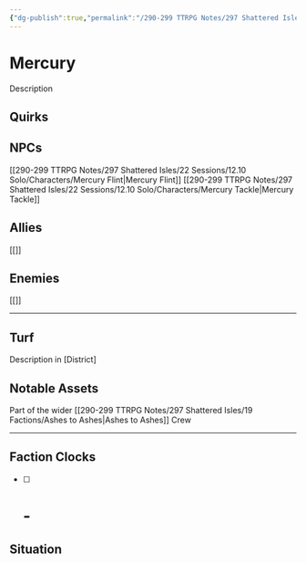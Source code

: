 ```yaml
---
{"dg-publish":true,"permalink":"/290-299 TTRPG Notes/297 Shattered Isles/19 Factions/AtA - Mercury/"}
---
```



# Mercury

Description

## Quirks

## NPCs

[[290-299 TTRPG Notes/297 Shattered Isles/22 Sessions/12.10 Solo/Characters/Mercury Flint\|Mercury Flint]]
[[290-299 TTRPG Notes/297 Shattered Isles/22 Sessions/12.10 Solo/Characters/Mercury Tackle\|Mercury Tackle]]

## Allies

[[]]

## Enemies

[[]]

****

## Turf

Description in [District]

## Notable Assets

Part of the wider [[290-299 TTRPG Notes/297 Shattered Isles/19 Factions/Ashes to Ashes\|Ashes to Ashes]] Crew

****

## Faction Clocks

- [ ] # - 

## Situation